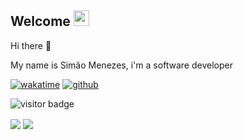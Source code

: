 <h2>Welcome <img src="https://media.giphy.com/media/hvRJCLFzcasrR4ia7z/giphy.gif" width="25px"></h2>
<p>Hi there 👋</p>
<p>My name is Simão Menezes, i'm a software developer</p>

[![wakatime](https://wakatime.com/badge/user/c3ddcf8f-c4c1-4d8b-b745-e4a5e167551c.svg)](https://wakatime.com/@c3ddcf8f-c4c1-4d8b-b745-e4a5e167551c)
[![github](https://img.shields.io/github/followers/simaomenezes?logo=github&style=plastic)](https://github.com/simaomenezes?tab=followers)

![visitor badge](https://visitor-badge.glitch.me/badge?page_id=jwenjian.visitor-badge&left_color=red&right_color=green)

<img align="center" src="https://github-readme-stats.vercel.app/api?username=simaomenezes&show_icons=true&include_all_commits=true&theme=buefy&hide_border=true">
<img align="center" src="https://github-readme-stats.vercel.app/api/top-langs/?username=simaomenezes&layout=compact&theme=buefy&hide_border=true" />


<!--
**simaomenezes/simaomenezes** is a ✨ _special_ ✨ repository because its `README.md` (this file) appears on your GitHub profile.

Here are some ideas to get you started:

- 🔭 I’m currently working on ...
- 🌱 I’m currently learning ...
- 👯 I’m looking to collaborate on ...
- 🤔 I’m looking for help with ...
- 💬 Ask me about ...
- 📫 How to reach me: ...
- 😄 Pronouns: ...
- ⚡ Fun fact: ...
-->
